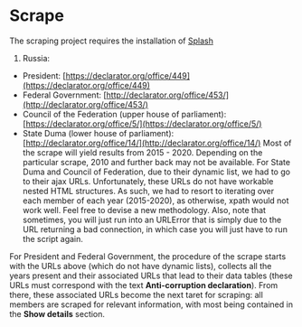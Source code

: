 # Scrape

The scraping project requires the installation of [Splash](https://splash.readthedocs.io/en/stable/install.html)

1. Russia:
- President: [https://declarator.org/office/449](https://declarator.org/office/449)
- Federal Government: [http://declarator.org/office/453/](http://declarator.org/office/453/)
- Council of the Federation (upper house of parliament): [https://declarator.org/office/5/](https://declarator.org/office/5/)
- State Duma (lower house of parliament): [http://declarator.org/office/14/](http://declarator.org/office/14/)
Most of the scrape will yield results from 2015 - 2020. Depending on the particular scrape, 2010 and further back may not be available.
For State Duma and Council of Federation, due to their dynamic list, we had to go to their ajax URLs. Unfortunately, these URLs do not have workable nested HTML structures. As such, we had to resort to iterating over each member of each year (2015-2020), as otherwise, xpath would not work well. Feel free to devise a new methodology. Also, note that sometimes, you will just run into an URLError that is simply due to the URL returning a bad connection, in which case you will just have to run the script again.

For President and Federal Government, the procedure of the scrape starts with the URLs above (which do not have dynamic lists), collects all the years present and their associated URLs that lead to their data tables (these URLs must correspond with the text **Anti-corruption declaration**). From there, these associated URLs become the next taret for scraping: all members are scraped for relevant information, with most being contained in the **Show details** section.

